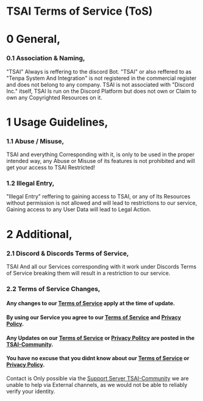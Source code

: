 # TSAI Terms of Service (ToS)

# 0 General,
### 0.1 Association & Naming,
"TSAI" Always is reffering to the discord Bot.
"TSAI" or also reffered to as "Tenpa System And Integration" is not registered in the commercial register and does not belong to any company.
TSAI is not associated with "Discord Inc." itself, TSAI Is run on the Discord Platform but does not own or Claim to own any Copyrighted Resources on it.

# 1 Usage Guidelines,
### 1.1 Abuse / Misuse,
TSAI and everything Corresponding with it, is only to be used in the proper intended way,
any Abuse or Misuse of its features is not prohibited and will get your access to TSAI Restricted!
### 1.2 Illegal Entry,
"Illegal Entry" reffering to gaining access to TSAI, or any of Its Resources without permission is not allowed and will lead to restrictions to our service,
Gaining access to any User Data will lead to Legal Action.

# 2 Additional,
### 2.1 Discord & Discords Terms of Service,
TSAI And all our Services corresponding with it work under Discords Terms of Service breaking them will result in a restriction to our service.
### 2.2 Terms of Service Changes,
#### Any changes to our [Terms of Service](https://github.com/EmptyN/TSRESOUCES/blob/main/Terms%20of%20Service.md) apply at the time of update.
#### By using our Service you agree to our [Terms of Service](https://github.com/EmptyN/TSRESOUCES/blob/main/Terms%20of%20Service.md) and [Privacy Policy](https://github.com/EmptyN/TSRESOUCES/blob/main/Privacy%20Policy.md).
#### Any Updates on our [Terms of Service](https://github.com/EmptyN/TSRESOUCES/blob/main/Terms%20of%20Service.md) or [Privacy Politcy](https://github.com/EmptyN/TSRESOUCES/blob/main/Privacy%20Policy.md) are posted in the [TSAI-Community](https://discord.gg/GsDXseZpxf).
#### You have no excuse that you didnt know about our [Terms of Service](https://github.com/EmptyN/TSRESOUCES/blob/main/Terms%20of%20Service.md) or [Privacy Policy](https://github.com/EmptyN/TSRESOUCES/blob/main/Privacy%20Policy.md).

Contact is Only possible via the [Support Server TSAI-Community](https://discord.gg/GsDXseZpxf)
we are unable to help via External channels, as we would not be able to reliably verify your identity.
